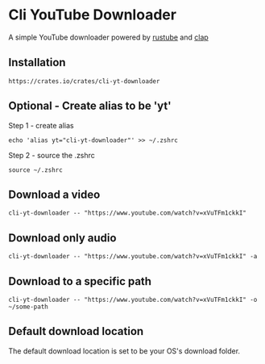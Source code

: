 # Cli YouTube Downloader

A simple YouTube downloader powered by [rustube](https://crates.io/crates/rustube) and [clap](https://crates.io/crates/clap)

## Installation

```
https://crates.io/crates/cli-yt-downloader
```

## Optional - Create alias to be 'yt'

Step 1 - create alias

```
echo 'alias yt="cli-yt-downloader"' >> ~/.zshrc
```

Step 2 - source the .zshrc

```
source ~/.zshrc
```

## Download a video

```
cli-yt-downloader -- "https://www.youtube.com/watch?v=xVuTFm1ckkI"
```

## Download only audio

```
cli-yt-downloader -- "https://www.youtube.com/watch?v=xVuTFm1ckkI" -a
```

## Download to a specific path

```
cli-yt-downloader -- "https://www.youtube.com/watch?v=xVuTFm1ckkI" -o ~/some-path
```

## Default download location
The default download location is set to be your OS's download folder.
